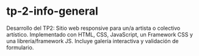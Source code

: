 # tp-2-info-general
Desarrollo del TP2: Sitio web responsive para un/a artista o colectivo artístico. Implementado con HTML, CSS, JavaScript, un Framework CSS y una librería/framework JS. Incluye galería interactiva y validación de formulario.
